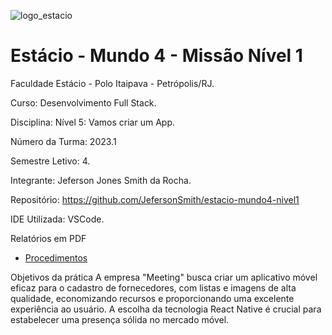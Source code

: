 ![logo_estacio](https://github.com/JefersonSmith/estacio-mundo3-nivel1/assets/123952270/06e97046-048c-44b8-bd22-3dbd7963e864)

<h1>Estácio - Mundo 4 - Missão Nível 1</h1>



Faculdade Estácio - Polo Itaipava - Petrópolis/RJ.
 
Curso: Desenvolvimento Full Stack.
 
Disciplina: Nível 5: Vamos criar um App.
 
Número da Turma: 2023.1
 
Semestre Letivo: 4.

Integrante: Jeferson Jones Smith da Rocha.

Repositório: https://github.com/JefersonSmith/estacio-mundo4-nivel1

IDE Utilizada: VSCode.

Relatórios em PDF
* [Procedimentos](https://github.com/JefersonSmith/estacio-mundo4-nivel1/blob/main/Procedimento.pdf)






Objetivos da prática
A empresa "Meeting" busca criar um aplicativo móvel eficaz para o cadastro de fornecedores, com listas e imagens de alta qualidade, economizando recursos e proporcionando uma excelente experiência ao usuário. A escolha da tecnologia React Native é crucial para estabelecer uma presença sólida no mercado móvel.
